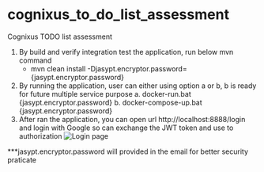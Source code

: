# cognixus_to_do_list_assessment
Cognixus TODO list assessment
1. By build and verify integration test the application, run below mvn command
   - mvn clean install -Djasypt.encryptor.password={jasypt.encryptor.password}
2. By running the application, user can either using option a or b, b is ready for future multiple service purpose
   a. docker-run.bat {jasypt.encryptor.password}
   b. docker-compose-up.bat {jasypt.encryptor.password}
3. After ran the application, you can open url http://localhost:8888/login and login with Google so can exchange the JWT token and use to authorization
   ![Login page](http://ip.klse2u.veryfast.biz.user.fm/cognixus_to_do_list_assessment_google_login.png)



















***jasypt.encryptor.password will provided in the email for better security praticate 
